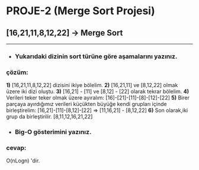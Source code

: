 # PROJE-2 (Merge Sort Projesi)
 ## [16,21,11,8,12,22] -> Merge Sort
 ---
- ### Yukarıdaki dizinin sort türüne göre aşamalarını yazınız.
### çözüm:
**1)** [16,21,11,8,12,22] dizisini ikiye bölelim.
**2)** [16,21,11] ve [8,12,22] olmak üzere iki dizi oluştu.
**3)** [16,21] - [11] ve [8,12] - [22] olarak tekrar bölelim.
**4)** Verileri teker teker olmak üzere ayıralım: [16]-[21]-[11]-[8]-[12]-[22]
**5)** Birer parçaya ayırdığımız verileri küçükten büyüğe kendi grupları içinde birleştirelim: [16,21]-[11]-[8,12]-[22] => [11,16,21] - [8,12,22]
**6)** Son olarak,iki grup da birleştirilir. [8,11,12,16,21,22]

- ### Big-O gösterimini yazınız.
### cevap: 
O(nLogn) 'dir.
